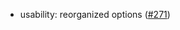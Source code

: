 * usability: reorganized options ([#271](https://github.com/csoltenborn/GoogleTestAdapter/issues/271))
